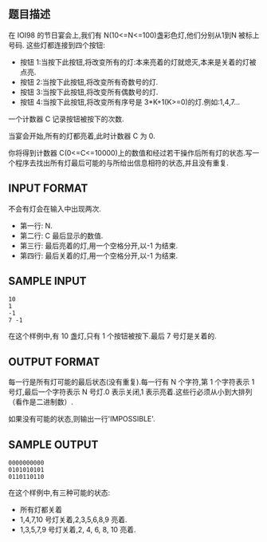 ## 题目描述

在 IOI98 的节日宴会上,我们有 N(10<=N<=100)盏彩色灯,他们分别从1到N 被标上号码.
这些灯都连接到四个按钮:

- 按钮 1:当按下此按钮,将改变所有的灯:本来亮着的灯就熄灭,本来是关着的灯被点亮.
- 按钮 2:当按下此按钮,将改变所有奇数号的灯.
- 按钮 3:当按下此按钮,将改变所有偶数号的灯.
- 按钮 4:当按下此按钮,将改变所有序号是 3*K+1(K>=0)的灯.例如:1,4,7...

一个计数器 C 记录按钮被按下的次数.

当宴会开始,所有的灯都亮着,此时计数器 C 为 0.

你将得到计数器 C(0<=C<=10000)上的数值和经过若干操作后所有灯的状态.写一个程序去找出所有灯最后可能的与所给出信息相符的状态,并且没有重复.

## INPUT FORMAT

不会有灯会在输入中出现两次.

 - 第一行: N.
 - 第二行: C 最后显示的数值.
 - 第三行: 最后亮着的灯,用一个空格分开,以-1 为结束.
 - 第四行: 最后关着的灯,用一个空格分开,以-1 为结束.

## SAMPLE INPUT 

```
10
1
-1
7 -1
```

在这个样例中,有 10 盏灯,只有 1 个按钮被按下.最后 7 号灯是关着的.

## OUTPUT FORMAT

每一行是所有灯可能的最后状态(没有重复).每一行有 N 个字符,第 1 个字符表示 1 号灯,最后一个字符表示 N 号灯.0 表示关闭,1 表示亮着.这些行必须从小到大排列（看作是二进制数）.

如果没有可能的状态,则输出一行'IMPOSSIBLE'.

## SAMPLE OUTPUT 

```
0000000000
0101010101
0110110110
```

在这个样例中,有三种可能的状态: 
- 所有灯都关着
- 1,4,7,10 号灯关着,2,3,5,6,8,9 亮着.
- 1,3,5,7,9 号灯关着,2, 4, 6, 8, 10 亮着.
